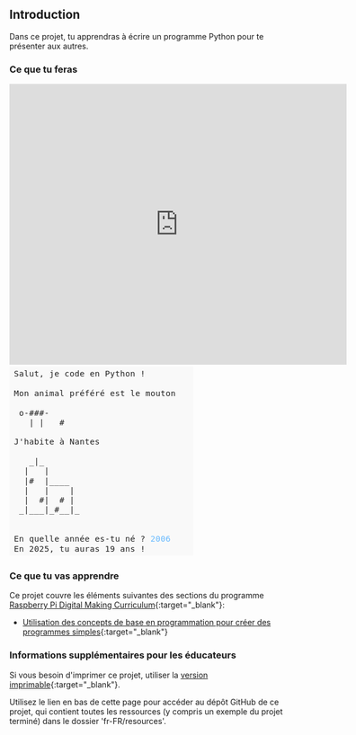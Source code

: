 ## Introduction

Dans ce projet, tu apprendras à écrire un programme Python pour te présenter aux autres.

### Ce que tu feras

<div class="trinket">
  <iframe src="https://trinket.io/embed/python/f39ac556a7?outputOnly=true&start=result" width="600" height="500" frameborder="0" marginwidth="0" marginheight="0" allowfullscreen>
  </iframe>
  <img src="images/me-final.png">
</div>

### Ce que tu vas apprendre

Ce projet couvre les éléments suivantes des sections du programme [Raspberry Pi Digital Making Curriculum](https://rpf.io/curriculum){:target="_blank"}:

+ [Utilisation des concepts de base en programmation pour créer des programmes simples](https://www.raspberrypi.org/curriculum/programming/creator){:target="_blank"}

### Informations supplémentaires pour les éducateurs

Si vous besoin d'imprimer ce projet, utiliser la [version imprimable](https://projects.raspberrypi.org/fr-FR/projects/about-me/print){:target="_blank"}.

Utilisez le lien en bas de cette page pour accéder au dépôt GitHub de ce projet, qui contient toutes les ressources (y compris un exemple du projet terminé) dans le dossier 'fr-FR/resources'.
